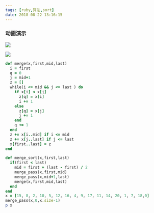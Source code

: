 ```yaml
---
tags: [ruby,算法,sort]
date: 2018-08-22 13:16:15
---
```


### 动画演示

![](http://ogbkru1bq.bkt.clouddn.com/merge-sort-example-300px.gif)

![](http://ogbkru1bq.bkt.clouddn.com/1534915400.png)

```ruby
def merge(x,first,mid,last)
  i = first
  q = 0
  j = mid+1
  z = []
  while(i <= mid && j <= last ) do
    if x[i] < x[j]
      z[q] = x[i]
      i += 1
    else
      z[q] = x[j]
      j += 1
    end
    q += 1
  end
  z += x[i..mid] if i <= mid
  z += x[j..last] if j <= last
  x[first..last] = z
end

def merge_sort(x,first,last)
  if(first < last)
    mid = first + (last - first) / 2
    merge_pass(x,first,mid)
    merge_pass(x,mid+1,last)
    merge(x,first,mid,last)
  end
end
x = [15, 8, 2, 10, 5, 12, 16, 4, 9, 17, 11, 14, 20, 1, 7, 18,0]
merge_pass(x,0,x.size-1)
p x
```
